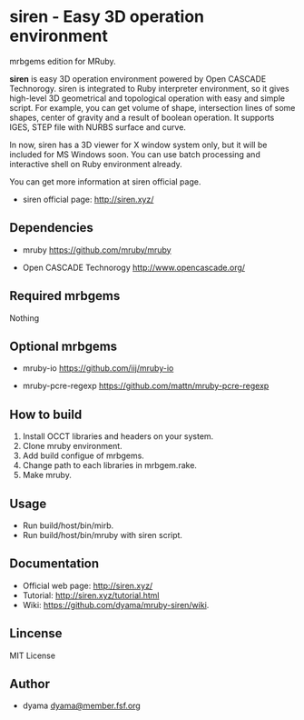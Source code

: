 siren - Easy 3D operation environment
=====================================

mrbgems edition for MRuby.

**siren** is easy 3D operation environment powered by Open CASCADE Technorogy. siren is integrated to Ruby interpreter environment, so it gives high-level 3D geometrical and topological operation with easy and simple script.
For example, you can get volume of shape, intersection lines of some shapes, center of gravity and a result of boolean operation. It supports IGES, STEP file with NURBS surface and curve.

In now, siren has a 3D viewer for X window system only, but it will be included for MS Windows soon. You can use batch processing and interactive shell on Ruby environment already.

You can get more information at siren official page.

* siren official page: http://siren.xyz/

Dependencies
------------

* mruby
https://github.com/mruby/mruby

* Open CASCADE Technorogy
http://www.opencascade.org/

Required mrbgems
----------------

Nothing

Optional mrbgems
----------------

* mruby-io
https://github.com/iij/mruby-io

* mruby-pcre-regexp
https://github.com/mattn/mruby-pcre-regexp

How to build
------------
1. Install OCCT libraries and headers on your system.
2. Clone mruby environment.
3. Add build configue of mrbgems.
4. Change path to each libraries in mrbgem.rake.
5. Make mruby.

Usage
-----
* Run build/host/bin/mirb.
* Run build/host/bin/mruby with siren script.

Documentation
-------------

* Official web page: http://siren.xyz/
* Tutorial: http://siren.xyz/tutorial.html
* Wiki: https://github.com/dyama/mruby-siren/wiki.

Lincense
--------
MIT License

Author
------
* dyama <dyama@member.fsf.org>

